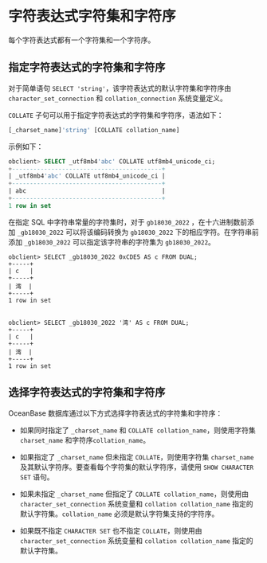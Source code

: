 # 字符表达式字符集和字符序

每个字符表达式都有一个字符集和一个字符序。

## 指定字符表达式的字符集和字符序

对于简单语句 `SELECT 'string'`，该字符表达式的默认字符集和字符序由 `character_set_connection` 和 `collation_connection` 系统变量定义。

`COLLATE` 子句可以用于指定字符表达式的字符集和字符序，语法如下：

```sql
[_charset_name]'string' [COLLATE collation_name]
```

示例如下：

```sql
obclient> SELECT _utf8mb4'abc' COLLATE utf8mb4_unicode_ci;
+------------------------------------------+
| _utf8mb4'abc' COLLATE utf8mb4_unicode_ci |
+------------------------------------------+
| abc                                      |
+------------------------------------------+
1 row in set 
```

在指定 SQL 中字符串常量的字符集时，对于 `gb18030_2022` ，在十六进制数前添加 `_gb18030_2022` 可以将该编码转换为 `gb18030_2022` 下的相应字符。在字符串前添加 `_gb18030_2022` 可以指定该字符串的字符集为 `gb18030_2022`。

```shell
obclient> SELECT _gb18030_2022 0xCDE5 AS c FROM DUAL;
+-----+
| c   |
+-----+
| 湾  |
+-----+
1 row in set 


obclient> SELECT _gb18030_2022 '湾' AS c FROM DUAL;
+-----+
| c   |
+-----+
| 湾  |
+-----+
1 row in set 
```


## 选择字符表达式的字符集和字符序

OceanBase 数据库通过以下方式选择字符表达式的字符集和字符序：

* 如果同时指定了 `_charset_name` 和 `COLLATE collation_name`，则使用字符集 `charset_name` 和字符序`collation_name`。

* 如果指定了 `_charset_name` 但未指定 `COLLATE`，则使用字符集 `charset_name` 及其默认字符序。要查看每个字符集的默认字符序，请使用 `SHOW CHARACTER SET` 语句。

* 如果未指定 `_charset_name` 但指定了 `COLLATE collation_name`，则使用由 `character_set_connection` 系统变量和 `collation collation_name` 指定的默认字符集。`collation_name` 必须是默认字符集支持的字符序。

* 如果既不指定 `CHARACTER SET` 也不指定 `COLLATE`，则使用由 `character_set_connection` 系统变量和 `collation collation_name` 指定的默认字符集。
